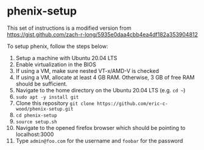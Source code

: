 # phenix-setup
This set of instructions is a modified version from https://gist.github.com/zach-r-long/5935e0daa4cbb4ea4df182a353904812

To setup phenix, follow the steps below:

1) Setup a machine with Ubuntu 20.04 LTS
2) Enable virtualization in the BIOS
3) If using a VM, make sure nested VT-x/AMD-V is checked
4) If using a VM, allocate at least 4 GB RAM.  Otherwise, 3 GB of free RAM should be sufficient.
5) Navigate to the home directory on the Ubuntu 20.04 LTS (e.g. `cd ~`)
6) `sudo apt -y install git`
7) Clone this repository `git clone https://github.com/eric-c-wood/phenix-setup.git`
8) `cd phenix-setup`
9) `source setup.sh`
10) Navigate to the opened firefox browser which should be pointing to localhost:3000
11) Type `admin@foo.com` for the username and `foobar` for the password
  

